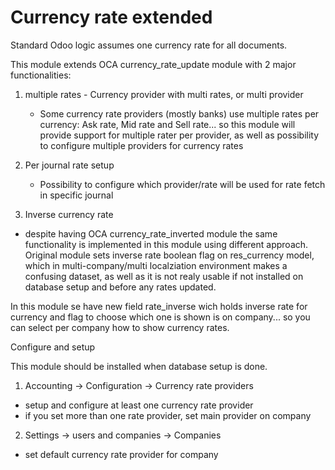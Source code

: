 
# Currency rate extended


Standard Odoo logic assumes one currency rate for all documents.

This module extends OCA currency_rate_update module
with 2 major functionalities:

1. multiple rates - Currency provider with multi rates, or multi provider 

    - Some currency rate providers (mostly banks) use multiple rates per currency: 
      Ask rate, Mid rate and Sell rate... so this module will provide support for 
      multiple rater per provider, as well as possibility to configure multiple providers
      for currency rates
  
2. Per journal rate setup 

    - Possibility to configure which provider/rate will be used for rate fetch in 
      specific journal
  
3. Inverse currency rate
  - despite having OCA currency_rate_inverted module
  the same functionality is implemented in this module using different approach.
  Original module sets inverse rate boolean flag on res_currency model, 
  which in multi-company/multi localziation environment makes a confusing dataset, 
  as well as it is not realy usable if not installed on database setup and before any rates updated.
  
  In this module se have new field rate_inverse wich holds inverse rate for currency 
  and flag to choose which one is shown is on company... so you can select per company how to show currency rates.


Configure and setup

This module should be installed when database setup is done.

1. Accounting -> Configuration -> Currency rate providers
  - setup and configure at least one currency rate provider
  - if you set more than one rate provider, set main provider on company
  

2. Settings -> users and companies -> Companies
  - set default currency rate provider for company


